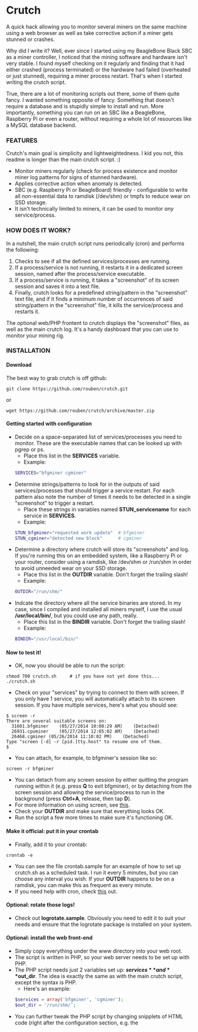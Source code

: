 # Crutch
A quick hack allowing you to monitor several miners on the same machine using a web browser as well as take corrective action if a miner gets stunned or crashes.

Why did I write it? Well, ever since I started using my BeagleBone Black SBC as a miner controller, I noticed that the mining software and hardware isn't very stable. I found myself checking on it regularly and finding that it had either crashed (process terminated) or the hardware had failed (overheated or just stunned), requiring a miner process restart. That's when I started writing the crutch script.

True, there are a lot of monitoring scripts out there, some of them quite fancy. I wanted something opposite of fancy. Something that doesn't require a database and is stupidly simple to install and run. More importantly, something you can run on an SBC like a BeagleBone, Raspberry Pi or even a router, without requiring a whole lot of resources like a MySQL database backend.

### FEATURES
Crutch's main goal is simplicity and lightweightedness. I kid you not, this readme is longer than the main crutch script. :)

* Monitor miners regularly (check for process existence and monitor miner log patterns for signs of stunned hardware).
* Applies corrective action when anomaly is detected.
* SBC (e.g. Raspberry Pi or BeagleBoard) friendly - configurable to write all non-essential data to ramdisk (/dev/shm) or tmpfs to reduce wear on SSD storage.
* It isn't technically limited to miners, it can be used to monitor *any* service/process.

### HOW DOES IT WORK?
In a nutshell, the main crutch script runs periodically (cron) and performs the following:

1. Checks to see if all the defined services/processes are running.
2. If a process/service is not running, it restarts it in a dedicated screen session, named after the process/service executable.
3. If a process/service is running, it takes a "screenshot" of its screen session and saves it into a text file.
4. Finally, crutch looks for a predefined string/pattern in the "screenshot" text file, and if it finds a minimum number of occurrences of said string/pattern in the "screenshot" file, it kills the service/process and restarts it.

The optional web/PHP frontent to crutch displays the "screenshot" files, as well as the main crutch log. It's a handy dashboard that you can use to monitor your mining rig.

### INSTALLATION

#### Download
The best way to grab crutch is off github:
```
git clone https://github.com/rouben/crutch.git
```
or
```
wget https://github.com/rouben/crutch/archive/master.zip
```

#### Getting started with configuration

* Decide on a space-separated list of services/processes you need to monitor. These are the executable names that can be looked up with pgrep or ps.
  * Place this list in the **SERVICES** variable.
  * Example:
  ```bash
  SERVICES="bfgminer cgminer"
  ```
* Determine strings/patterns to look for in the outputs of said services/processes that should trigger a service restart. For each pattern also note the number of times it needs to be detected in a single "screenshot" to trigger a restart.
  * Place these strings in variables named **STUN_servicename** for each service in **SERVICES**.
  * Example:
  ```bash
  STUN_bfgminer="requested work update"  # bfgminer
  STUN_cgminer="detected new block"      # cgminer
  ```
* Determine a directory where crutch will store its "screenshots" and log. If you're running this on an embedded system, like a Raspberry Pi or your router, consider using a ramdisk, like /dev/shm or /run/shm in order to avoid unneeded wear on your SSD storage.
  * Place this list in the **OUTDIR** variable. Don't forget the trailing slash!
  * Example:
  ```bash
  OUTDIR="/run/shm/"
  ```
* Indcate the directory where all the service binaries are stored. In my case, since I compiled and installed all miners myself, I use the usual **/usr/local/bin/**, but you could use any path, really.
  * Place this list in the **BINDIR** variable. Don't forget the trailing slash!
  * Example:
  ```bash
  BINDIR="/usr/local/bin/"
  ```

#### Now to test it!

* OK, now you should be able to run the script:
```
chmod 700 crutch.sh     # if you have not yet done this...
./crutch.sh
```
* Check on your "services" by trying to connect to them with screen. If you only have 1 service, you will automatically attach to its screen session. If you have multiple services, here's what you should see:
```
$ screen -r
There are several suitable screens on:
  31601.bfgminer	(05/27/2014 10:08:29 AM)	(Detached)
  26931.cpuminer	(05/27/2014 12:05:02 AM)	(Detached)
  26468.cgminer	(05/26/2014 11:10:02 PM)	(Detached)
Type "screen [-d] -r [pid.]tty.host" to resume one of them.
$
```
  * You can attach, for example, to bfgminer's session like so:
  ```
  screen -r bfgminer
  ```
  * You can detach from any screen session by either quitting the program running within it (e.g. press **Q** to exit bfgminer), or by detaching from the screen session and allowing the service/process to run in the background (press **Ctrl+A**, release, then tap **D**).
  * For more information on using screen, see [this](http://lmgtfy.com/?q=screen+howto).
* Check your **OUTDIR** and make sure that everything looks OK.
* Run the script a few more times to make sure it's functioning OK.

#### Make it official: put it in your crontab

* Finally, add it to your crontab:
```
crontab -e
```
  * You can see the file crontab.sample for an example of how to set up crutch.sh as a scheduled task. I run it every 5 minutes, but you can choose any interval you wish. If your **OUTDIR** happens to be on a ramdisk, you can make this as frequent as every minute.
  * If you need help with cron, check [this](http://lmgtfy.com/?q=crontab+howto) out.

#### Optional: rotate those logs!

* Check out **logrotate.sample**. Obviously you need to edit it to suit your needs and ensure that the logrotate package is installed on your system.

#### Optional: install the web front-end

* Simply copy everything under the www directory into your web root.
* The script is written in PHP, so your web server needs to be set up with PHP.
* The PHP script needs just 2 variables set up: **$services** and **$out_dir**. The idea is exactly the same as with the main crutch script, except the syntax is PHP.
  * Here's an example:
  ```php
  $services = array('bfgminer', 'cgminer');
  $out_dir = '/run/shm/';
  ```
* You can further tweak the PHP script by changing snipplets of HTML code (right after the configuration section, e.g. the **<TITLE>** tag, and the list of links), as well as the last few lines that display the system uptime and include the image tags for the type of board (BeagleBoard) and CPU I'm using. You can put whatever you want there, really.
* If you need a PHP crash course, I suggest [this](http://www.codecademy.com/tracks/php).

### TODO

* Clean up PHP
